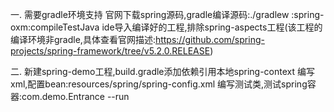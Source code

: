 一.
    需要gradle环境支持
    官网下载spring源码,gradle编译源码:./gradlew :spring-oxm:compileTestJava
    ide导入编译好的工程,排除spring-aspects工程(该工程的编译环境非gradle,具体查看官网描述:https://github.com/spring-projects/spring-framework/tree/v5.2.0.RELEASE)

二.
    新建spring-demo工程,build.gradle添加依赖引用本地spring-context
    编写xml,配置bean:resources/spring/spring-config.xml
    编写测试类,测试spring容器:com.demo.Entrance  --run
    